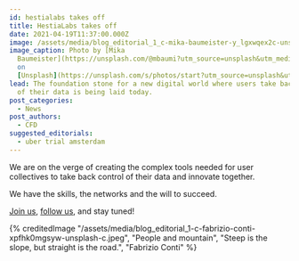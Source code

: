```yaml
---
id: hestialabs takes off
title: HestiaLabs takes off
date: 2021-04-19T11:37:00.000Z
image: /assets/media/blog_editorial_1_c-mika-baumeister-y_lgxwqex2c-unsplash-c.jpeg
image_caption: Photo by [Mika
  Baumeister](https://unsplash.com/@mbaumi?utm_source=unsplash&utm_medium=referral&utm_content=creditCopyText)
  on
  [Unsplash](https://unsplash.com/s/photos/start?utm_source=unsplash&utm_medium=referral&utm_content=creditCopyText)
lead: The foundation stone for a new digital world where users take back control
  of their data is being laid today.
post_categories:
  - News
post_authors:
  - CFD
suggested_editorials:
  - uber trial amsterdam
---
```

We are on the verge of creating the complex tools needed for user collectives to take back control of their data and innovate together.

We have the skills, the networks and the will to succeed.

[Join us](https://hestialabs.org/en/projects/), [follow us](https://twitter.com/hestialabs), and stay tuned!

{% creditedImage "/assets/media/blog_editorial_1-c-fabrizio-conti-xpfhk0mgsyw-unsplash-c.jpeg", "People and mountain", "Steep is the slope, but straight is the road.", "Fabrizio Conti" %}